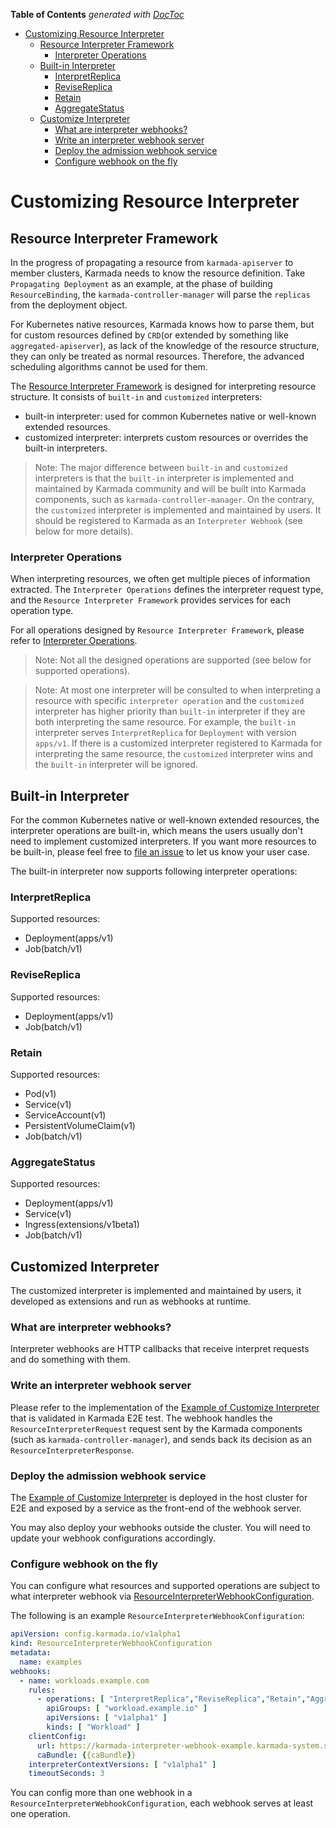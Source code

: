 <!-- START doctoc generated TOC please keep comment here to allow auto update -->
<!-- DON'T EDIT THIS SECTION, INSTEAD RE-RUN doctoc TO UPDATE -->
**Table of Contents**  *generated with [DocToc](https://github.com/thlorenz/doctoc)*

- [Customizing Resource Interpreter](#customizing-resource-interpreter)
  - [Resource Interpreter Framework](#resource-interpreter-framework)
    - [Interpreter Operations](#interpreter-operations)
  - [Built-in Interpreter](#built-in-interpreter)
    - [InterpretReplica](#interpretreplica)
    - [ReviseReplica](#revisereplica)
    - [Retain](#retain)
    - [AggregateStatus](#aggregatestatus)
  - [Customize Interpreter](#customize-interpreter)
    - [What are interpreter webhooks?](#what-are-interpreter-webhooks)
    - [Write an interpreter webhook server](#write-an-interpreter-webhook-server)
    - [Deploy the admission webhook service](#deploy-the-admission-webhook-service)
    - [Configure webhook on the fly](#configure-webhook-on-the-fly)

<!-- END doctoc generated TOC please keep comment here to allow auto update -->

# Customizing Resource Interpreter

## Resource Interpreter Framework

In the progress of propagating a resource from `karmada-apiserver` to member clusters, Karmada needs to know the 
resource definition. Take `Propagating Deployment` as an example, at the phase of building `ResourceBinding`, the 
`karmada-controller-manager` will parse the `replicas` from the deployment object.

For Kubernetes native resources, Karmada knows how to parse them, but for custom resources defined by `CRD`(or extended
by something like `aggregated-apiserver`), as lack of the knowledge of the resource structure, they can only be treated 
as normal resources. Therefore, the advanced scheduling algorithms cannot be used for them.

The [Resource Interpreter Framework][1] is designed for interpreting resource structure. It consists of `built-in` and 
`customized` interpreters:
- built-in interpreter: used for common Kubernetes native or well-known extended resources.
- customized interpreter: interprets custom resources or overrides the built-in interpreters.

> Note: The major difference between `built-in` and `customized` interpreters is that the `built-in` interpreter is 
> implemented and maintained by Karmada community and will be built into Karmada components, such as 
> `karmada-controller-manager`. On the contrary, the `customized` interpreter is implemented and maintained by users.
> It should be registered to Karmada as an `Interpreter Webhook` (see below for more details).

### Interpreter Operations

When interpreting resources, we often get multiple pieces of information extracted. The `Interpreter Operations`
defines the interpreter request type, and the `Resource Interpreter Framework` provides services for each operation 
type. 

For all operations designed by `Resource Interpreter Framework`, please refer to [Interpreter Operations][2].

> Note: Not all the designed operations are supported (see below for supported operations).

> Note: At most one interpreter will be consulted to when interpreting a resource with specific `interpreter operation`
> and the `customized` interpreter has higher priority than `built-in` interpreter if they are both interpreting the same 
> resource. 
> For example, the `built-in` interpreter serves `InterpretReplica` for `Deployment` with version `apps/v1`. If there 
> is a customized interpreter registered to Karmada for interpreting the same resource, the `customized` interpreter wins and the 
> `built-in` interpreter will be ignored.

## Built-in Interpreter

For the common Kubernetes native or well-known extended resources, the interpreter operations are built-in, which means
the users usually don't need to implement customized interpreters. If you want more resources to be built-in,
please feel free to [file an issue][3] to let us know your user case.

The built-in interpreter now supports following interpreter operations:

### InterpretReplica

Supported resources:
- Deployment(apps/v1)
- Job(batch/v1)

### ReviseReplica

Supported resources:
- Deployment(apps/v1)
- Job(batch/v1)

### Retain

Supported resources:
- Pod(v1)
- Service(v1)
- ServiceAccount(v1)
- PersistentVolumeClaim(v1)
- Job(batch/v1)

### AggregateStatus

Supported resources:
- Deployment(apps/v1)
- Service(v1)
- Ingress(extensions/v1beta1)
- Job(batch/v1)

## Customized Interpreter

The customized interpreter is implemented and maintained by users, it developed as extensions and 
run as webhooks at runtime.

### What are interpreter webhooks?

Interpreter webhooks are HTTP callbacks that receive interpret requests and do something with them.

### Write an interpreter webhook server

Please refer to the implementation of the [Example of Customize Interpreter][4] that is validated 
in Karmada E2E test. The webhook handles the `ResourceInterpreterRequest` request sent by the 
Karmada components (such as `karmada-controller-manager`), and sends back its decision as an 
`ResourceInterpreterResponse`.

### Deploy the admission webhook service

The [Example of Customize Interpreter][4] is deployed in the host cluster for E2E and exposed by 
a service as the front-end of the webhook server.

You may also deploy your webhooks outside the cluster. You will need to update your webhook 
configurations accordingly.

### Configure webhook on the fly

You can configure what resources and supported operations are subject to what interpreter webhook 
via [ResourceInterpreterWebhookConfiguration][5]. 

The following is an example `ResourceInterpreterWebhookConfiguration`:
```yaml
apiVersion: config.karmada.io/v1alpha1
kind: ResourceInterpreterWebhookConfiguration
metadata:
  name: examples
webhooks:
  - name: workloads.example.com
    rules:
      - operations: [ "InterpretReplica","ReviseReplica","Retain","AggregateStatus" ]
        apiGroups: [ "workload.example.io" ]
        apiVersions: [ "v1alpha1" ]
        kinds: [ "Workload" ]
    clientConfig:
      url: https://karmada-interpreter-webhook-example.karmada-system.svc:443/interpreter-workload
      caBundle: {{caBundle}}
    interpreterContextVersions: [ "v1alpha1" ]
    timeoutSeconds: 3
```

You can config more than one webhook in a `ResourceInterpreterWebhookConfiguration`, each webhook
serves at least one operation.

[1]: https://github.com/zach593/karmada/tree/master/docs/proposals/resource-interpreter-webhook
[2]: https://github.com/zach593/karmada/blob/master/pkg/apis/config/v1alpha1/resourceinterpreterwebhook_types.go#L71-L108
[3]: https://github.com/zach593/karmada/issues/new?assignees=&labels=kind%2Ffeature&template=enhancement.md
[4]: https://github.com/zach593/karmada/tree/master/examples/customresourceinterpreter
[5]: https://github.com/zach593/karmada/blob/master/pkg/apis/config/v1alpha1/resourceinterpreterwebhook_types.go#L16
[6]: https://github.com/zach593/karmada/blob/master/examples/customresourceinterpreter/webhook-configuration.yaml